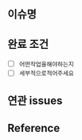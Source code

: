 ## 이슈명

<!--
  제목은 `작업해야 할 내용` 으로 작성해 주세요.
  ex) 사용자 로그인 기능 추가
-->

## 완료 조건

- [ ] `어떤작업을해야하는지`
- [ ] `세부적으로적어주세요`

## 연관 issues

<!--
  (Optional)
  이 PR과 연관되어 있는 에픽 링크, 연관되어 있는 QA issue 등을 기입합니다.
  ex) `<issue title>(#<issue number>)`
-->

## Reference

<!--
  (Optional)
  참고한 Reference를 기입합니다.
  `- [title](link)`
-->
